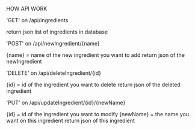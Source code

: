 HOW API WORK

'GET' on /api/ingredients

return json list of ingredients in database


'POST' on /api/newIngredient/{name}

{name} = name of the new ingredient you want to add
return json of the newIngredient


'DELETE' on /api/deleteIngredient/{id}

{id} = id of the ingredient you want to delete
return json of the deleted ingredient


'PUT' on /api/updateIngredient/{id}/{newName}

{id} = id of the ingredient you want to modify
{newName} = the name you want on this ingredient
return json of this ingredient
